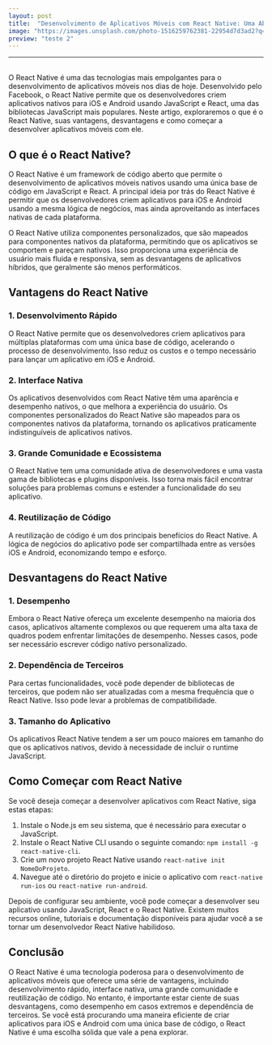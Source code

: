 ```yaml
---
layout: post
title:  "Desenvolvimento de Aplicativos Móveis com React Native: Uma Abordagem Moderna"
image: "https://images.unsplash.com/photo-1516259762381-22954d7d3ad2?q=80&w=1000&auto=format&fit=crop&ixlib=rb-4.0.3&ixid=M3wxMjA3fDB8MHxzZWFyY2h8Mnx8Y29kZXxlbnwwfHwwfHx8MA%3D%3D"
preview: "teste 2"
---
```

<hr/><br/>
O React Native é uma das tecnologias mais empolgantes para o desenvolvimento de aplicativos móveis nos dias de hoje. Desenvolvido pelo Facebook, o React Native permite que os desenvolvedores criem aplicativos nativos para iOS e Android usando JavaScript e React, uma das bibliotecas JavaScript mais populares. Neste artigo, exploraremos o que é o React Native, suas vantagens, desvantagens e como começar a desenvolver aplicativos móveis com ele.

## O que é o React Native?

O React Native é um framework de código aberto que permite o desenvolvimento de aplicativos móveis nativos usando uma única base de código em JavaScript e React. A principal ideia por trás do React Native é permitir que os desenvolvedores criem aplicativos para iOS e Android usando a mesma lógica de negócios, mas ainda aproveitando as interfaces nativas de cada plataforma.

O React Native utiliza componentes personalizados, que são mapeados para componentes nativos da plataforma, permitindo que os aplicativos se comportem e pareçam nativos. Isso proporciona uma experiência de usuário mais fluida e responsiva, sem as desvantagens de aplicativos híbridos, que geralmente são menos performáticos.

## Vantagens do React Native

### 1. Desenvolvimento Rápido

O React Native permite que os desenvolvedores criem aplicativos para múltiplas plataformas com uma única base de código, acelerando o processo de desenvolvimento. Isso reduz os custos e o tempo necessário para lançar um aplicativo em iOS e Android.

### 2. Interface Nativa

Os aplicativos desenvolvidos com React Native têm uma aparência e desempenho nativos, o que melhora a experiência do usuário. Os componentes personalizados do React Native são mapeados para os componentes nativos da plataforma, tornando os aplicativos praticamente indistinguíveis de aplicativos nativos.

### 3. Grande Comunidade e Ecossistema

O React Native tem uma comunidade ativa de desenvolvedores e uma vasta gama de bibliotecas e plugins disponíveis. Isso torna mais fácil encontrar soluções para problemas comuns e estender a funcionalidade do seu aplicativo.

### 4. Reutilização de Código

A reutilização de código é um dos principais benefícios do React Native. A lógica de negócios do aplicativo pode ser compartilhada entre as versões iOS e Android, economizando tempo e esforço.

## Desvantagens do React Native

### 1. Desempenho

Embora o React Native ofereça um excelente desempenho na maioria dos casos, aplicativos altamente complexos ou que requerem uma alta taxa de quadros podem enfrentar limitações de desempenho. Nesses casos, pode ser necessário escrever código nativo personalizado.

### 2. Dependência de Terceiros

Para certas funcionalidades, você pode depender de bibliotecas de terceiros, que podem não ser atualizadas com a mesma frequência que o React Native. Isso pode levar a problemas de compatibilidade.

### 3. Tamanho do Aplicativo

Os aplicativos React Native tendem a ser um pouco maiores em tamanho do que os aplicativos nativos, devido à necessidade de incluir o runtime JavaScript.

## Como Começar com React Native

Se você deseja começar a desenvolver aplicativos com React Native, siga estas etapas:

1. Instale o Node.js em seu sistema, que é necessário para executar o JavaScript.
2. Instale o React Native CLI usando o seguinte comando: `npm install -g react-native-cli`.
3. Crie um novo projeto React Native usando `react-native init NomeDoProjeto`.
4. Navegue até o diretório do projeto e inicie o aplicativo com `react-native run-ios` ou `react-native run-android`.

Depois de configurar seu ambiente, você pode começar a desenvolver seu aplicativo usando JavaScript, React e o React Native. Existem muitos recursos online, tutoriais e documentação disponíveis para ajudar você a se tornar um desenvolvedor React Native habilidoso.

## Conclusão

O React Native é uma tecnologia poderosa para o desenvolvimento de aplicativos móveis que oferece uma série de vantagens, incluindo desenvolvimento rápido, interface nativa, uma grande comunidade e reutilização de código. No entanto, é importante estar ciente de suas desvantagens, como desempenho em casos extremos e dependência de terceiros. Se você está procurando uma maneira eficiente de criar aplicativos para iOS e Android com uma única base de código, o React Native é uma escolha sólida que vale a pena explorar.

